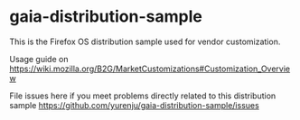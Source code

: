 gaia-distribution-sample
========================

This is the Firefox OS distribution sample used for vendor customization.

Usage guide on 
https://wiki.mozilla.org/B2G/MarketCustomizations#Customization_Overview

File issues here if you meet problems directly related to this distribution sample 
https://github.com/yurenju/gaia-distribution-sample/issues
